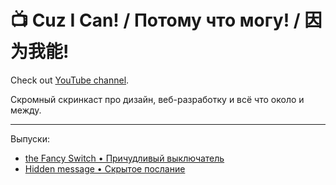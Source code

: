 # 📺 Cuz I Can! / Потому что могу! / 因为我能!

Check out <a href="https://www.youtube.com/@cuz-i-can/" target="_blank">YouTube channel</a>.

Скромный скринкаст про дизайн, веб-разработку и всё что около и между.

---

Выпуски:

- [the Fancy Switch • Причудливый выключатель](https://youtu.be/WiWiN_NrXqU)
- [Hidden message • Скрытое послание](https://youtu.be/h8XnvhV4Abc)
